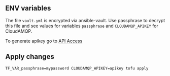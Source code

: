 ## ENV variables

The file `vault.yml` is encrypted via ansible-vault.
Use passphrase to decrypt this file and see values for variables `passphrase` and `CLOUDAMQP_APIKEY` for CloudAMQP.

To generate apikey go to [API Access](https://customer.cloudamqp.com/apikeys)

## Apply changes

`TF_VAR_passphrase=mypassword CLOUDAMQP_APIKEY=apikey tofu apply`
